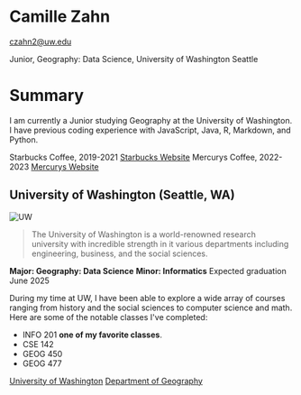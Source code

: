 # Camille Zahn

czahn2@uw.edu

Junior, Geography: Data Science, University of Washington Seattle

# Summary

I am currently a Junior studying Geography at the University of Washington. I have previous coding experience with JavaScript, Java, R, Markdown, and Python.


Starbucks Coffee, 2019-2021 [Starbucks Website](https://www.starbucks.com/)
Mercurys Coffee, 2022-2023 [Mercurys Website](https://mercurys.com/)

## University of Washington (Seattle, WA)

![UW](https://apru.org/wp-content/uploads/2021/12/University-of-Washington-1.jpeg)

> The University of Washington is a world-renowned research university with incredible strength in it various departments including engineering, business, and the social sciences.

**Major: Geography: Data Science**
**Minor: Informatics**
Expected graduation June 2025

During my time at UW, I have been able to explore a wide array of courses ranging from history and the social sciences to computer science and math. Here are some of the notable classes I've completed:

- INFO 201 **one of my favorite classes**.
- CSE 142
- GEOG 450
- GEOG 477

[University of Washington](https://www.washington.edu/)
[Department of Geography](https://geography.washington.edu/)
